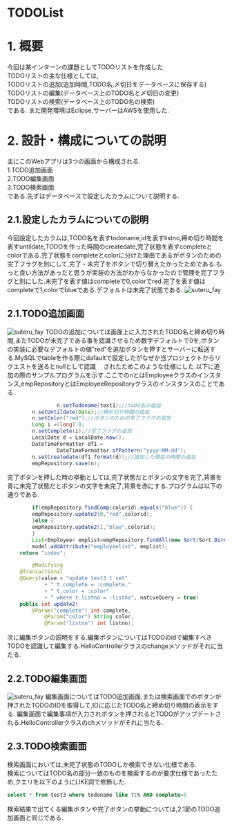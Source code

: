 TODOList
====
# 1. 概要
今回は某インターンの課題としてTODOリストを作成した.<br>
TODOリストの主な仕様としては,<br>
TODOリストの追加(追加時間,TODO名,〆切日をデータベースに保存する)<br>
TODOリストの編集(データベース上のTODO名と〆切日の変更)<br>
TODOリストの検索(データベース上のTODO名の検索)<br>
である.
また開発環境はEclipse,サーバーはAWSを使用した.
# 2. 設計・構成についての説明
主にこのWebアプリは3つの画面から構成される.<br>
1.TODO追加画面<br>
2.TODO編集画面<br>
3.TODO検索画面<br>
である.先ずはデータベースで設定したカラムについて説明する.<br>
## 2.1.設定したカラムについての説明
今回設定したカラムは,TODO名を表すtodoname,idを表すlistno,締め切り時間を表すuntildate,TODOを作った時間のcreatedate,完了状態を表すcompleteとcolorである.完了状態をcompleteとcolorに分けた理由であるがボタンのための完了フラグを別にして,完了・未完了をボタンで切り替えたかったためである.もっと良い方法があったと思うが実装の方法がわからなかったので管理を完了フラグと別にした.未完了を表す値はcompleteで0,colorでred.完了を表す値はcompleteで1,colorでblueである.デフォルトは未完了状態である.
![suteru_fay](https://user-images.githubusercontent.com/52820882/62187765-5f381f00-b3a5-11e9-92ac-52f73f0ae60e.png)

## 2.1.TODO追加画面
![suteru_fay](https://user-images.githubusercontent.com/52820882/62184351-ae2b8780-b398-11e9-8c2a-b372d3467e81.png)
TODOの追加については画面上に入力されたTODO名と締め切り時間,またTODOが未完了である事を認識させるため数字デフォルトで0を,ボタンの実装に必要なデフォルトの値"red"を追加ボタンを押すとサーバーに転送する.MySQLでtableを作る際にdafaultで設定したがなぜか当プロジェクトからリクエストを送るとnullとして認識　
されたためこのような仕様にした.以下に追加の際のサンプルプログラムを示す.ここでのnとはEmployeeクラスのインスタンス,empRepositoryとはEmployeeRepositoryクラスのインスタンスのことである.
```java:HelloController.java
                n.setTodoname(text1);//toDO名の追加
		n.setUntildate(Date);//締め切り時間の追加
		n.setColor("red");//ボタンのための完了フラグの追加
		Long i =(long) 0;
		n.setComplete(i);//完了フラグの追加
		LocalDate d = LocalDate.now();
		DateTimeFormatter df1 = 
				DateTimeFormatter.ofPattern("yyyy-MM-dd");
		n.setCreatedate(df1.format(d));//追加した現在の時間の追加
		empRepository.save(n);
```
完了ボタンを押した時の挙動としては,完了状態だとボタンの文字を完了,背景を青に未完了状態だとボタンの文字を未完了,背景を赤にする.プログラムは以下の通りである.
```java:HelloController.java
    	if(empRepository.findComp(colorid).equals("blue")) {
    	empRepository.update2(0,"red",colorid);
    	}else {
    	empRepository.update2(1,"blue",colorid);
    	}
    	List<Employee> emplist=empRepository.findAll(new Sort(Sort.Direction.DESC,"id"));
        model.addAttribute("employeelist", emplist);
	return "index";
```
```java:EmployeeRepository.java
    	@Modifying
	@Transactional
	@Query(value = "update test3 t set"
			+ " t.complete = :complete,"
			+ " t.color = :color"
			+ " where t.listno = :listno", nativeQuery = true)
	public int update2(
		@Param("complete") int complete,
    		@Param("color") String color,
    		@Param("listno") int listno);
```
次に編集ボタンの説明をする.編集ボタンについてはTODOのidで編集すべきTODOを認識して編集する.HelloControllerクラスのchangeメソッドがそれに当たる.
## 2.2.TODO編集画面
![suteru_fay](https://user-images.githubusercontent.com/52820882/62186244-817b6e00-b3a0-11e9-9537-f6d2c4c8a5e7.png)
編集画面についてはTODO追加画面,または検索画面でのボタンが押されたTODOのIDを取得して,IDに応じたTODO名と締め切り時間の表示をする.
編集画面で編集事項が入力されボタンを押されるとTODOがアップデートされる.HelloControllerクラスのchメソッドがそれに当たる.
## 2.3.TODO検索画面
検索画面においては,未完了状態のTODOしか検索できない仕様である.<br>
検索についてはTODO名の部分一致のものを検索するのが要求仕様であったため,クエリを以下のようにLIKE詞で修飾した.<br>
```mysql:sample.sql
select * from test3 where todoname like ?1% AND complete=0
```
検索結果で出てくる編集ボタンや完了ボタンの挙動については,2.1節のTODO追加画面と同じである.
